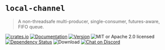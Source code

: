 # `local-channel`

> A non-threadsafe multi-producer, single-consumer, futures-aware, FIFO queue.

<!-- prettier-ignore-start -->

[![crates.io](https://img.shields.io/crates/v/local-channel?label=latest)](https://crates.io/crates/local-channel)
[![Documentation](https://docs.rs/local-channel/badge.svg?version=0.1.5)](https://docs.rs/local-channel/0.1.5)
[![Version](https://img.shields.io/badge/rustc-1.52+-ab6000.svg)](https://blog.rust-lang.org/2021/05/06/Rust-1.52.0.html)
![MIT or Apache 2.0 licensed](https://img.shields.io/crates/l/local-channel.svg)
<br />
[![Dependency Status](https://deps.rs/crate/local-channel/0.1.5/status.svg)](https://deps.rs/crate/local-channel/0.1.5)
![Download](https://img.shields.io/crates/d/local-channel.svg)
[![Chat on Discord](https://img.shields.io/discord/771444961383153695?label=chat&logo=discord)](https://discord.gg/NWpN5mmg3x)

<!-- prettier-ignore-end -->
